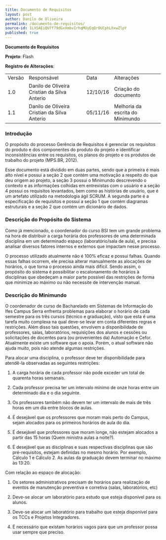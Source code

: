 ```yaml
---
title: Documento de Requisitos
layout: post
author: Danilo de Oliveira
permalink: /documento-de-requisitos/
source-id: 1LXSAEiQU7f79dGxXmbvIrhqMUyEqQr0UCphLhxwZlpY
published: true
---
```

**Documento de Requisitos**

**Projeto**: Flash

**Registro de Alterações**:

<table>
  <tr>
    <td>Versão</td>
    <td>Responsável</td>
    <td>Data</td>
    <td>Alterações</td>
  </tr>
  <tr>
    <td>1.0</td>
    <td>Danilo de Oliveira
Cristian da Silva Anterio</td>
    <td>12/10/16</td>
    <td>Criação do documento</td>
  </tr>
  <tr>
    <td>1.1</td>
    <td>Danilo de Oliveira
Cristian da Silva Anterio</td>
    <td>05/11/16</td>
    <td>Melhoria da escrita do Minimundo</td>
  </tr>
</table>


### **Introdução**

O propósito do processo Gerência de Requisitos é gerenciar os requisitos do produto e dos componentes do produto do projeto e identificar inconsistências entre os requisitos, os planos do projeto e os produtos de trabalho do projeto (MPS.BR, 2012).

Esse documento está dividido em duas partes, sendo que a primeira é mais alto nível e possui a seção 2 que contém uma motivação a respeito do que deu origem ao projeto, a seção 3 possui o Minimundo descrevendo o contexto e as informações colhidas em entrevistas com o usuário e a seção 4 possui os requisitos levantados, bem como as histórias de usuário, que é um artefato utilizado na metodologia ágil SCRUM. A segunda parte é a especificação de requisitos e possui a seção 1 que contém diagramas estruturais e a seção 2 que contém um dicionário de dados.

### **Descrição do Propósito do Sistema**

Como já mencionado, o coordenador do curso BSI tem um grande problema na hora de distribuir a carga horária dos professores de uma determinada disciplina em um determinado espaço (laboratório/sala de aula), e precisa analisar diversos fatores internos e externos que impactam nesse processo.

O processo utilizado atualmente não é 100% eficaz e possui falhas. Quando essas falhas ocorrem, ele precisa alterar manualmente as alocações de horários, o que torna o processo ainda mais difícil. Sendo assim, o propósito do sistema é possibilitar o escalonamento de horários à disciplinas que obedeçam a maior parte possível das restrições de forma que minimize ao máximo ou não necessite de intervenção manual.

### **Descrição do Minimundo**

O coordenador de curso de Bacharelado em Sistemas de Informação do Ifes Campus Serra enfrenta problemas para elaborar o horário de cada semestre para os três cursos (técnico e graduação), visto que esta é uma tarefa muito complexa na qual deve-se levar em conta diferentes regras e restrições. Além disso tais questões, envolvem a disponibilidade de professores, salas, laboratórios, requisições dos alunos e cessões ou solicitações de docentes para (ou provenientes da) Automação e Cefor. Atualmente existe um software que o apoia. Porém, o atual software não ajuda muito, pois não atende algumas restrições.

Para alocar uma disciplina, o professor deve ter disponibilidade para atendê-la observadas as seguintes restrições:

1. A carga horária de cada professor não pode exceder um total de quarenta horas semanais.

2. Cada professor precisa ter um intervalo mínimo de onze horas entre um determinado dia e o dia seguinte.

3. Os professores também não devem ter um intervalo de mais de três horas em um dia entre blocos de aulas.

4. É desejável que os professores que moram mais perto do Campus, sejam alocados para os primeiros horários de aula do dia.

5. É desejável que professores que moram longe, não estejam alocados a partir das 15 horas (Quem ministra aulas a noite?).

6. É desejável que as disciplinas e suas respectivas disciplinas que são pré-requisitos, estejam definidas no mesmo horário. Por exemplo, Cálculo 1 e Cálculo 2. As aulas da graduação devem terminar no máximo às 13:20.

Com relação ao espaço de alocação:

1. Os setores administrativos precisam de horários para realização de eventos de manutenção preventiva e corretiva (salas, laboratórios, etc)

2. Deve-se alocar um laboratório para estudo que esteja disponível para os alunos.

3. Deve-se alocar um laboratório para trabalho que esteja disponível para os TCCs e Projetos Integradores.

4. É necessário que existam horários vagos para que um professor possa usar sempre que preciso.

